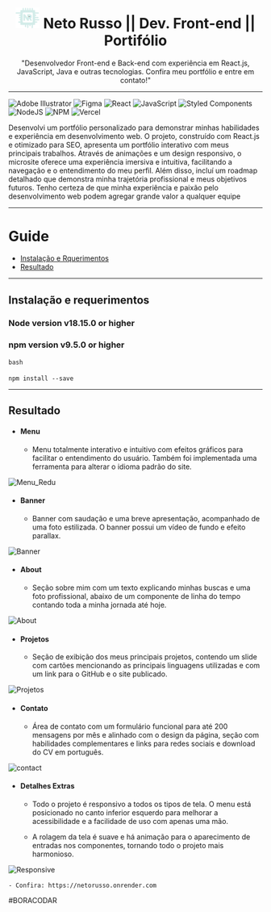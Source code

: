 <h1 align='center'> <a href="https://buzzvel-neto-russo.vercel.app/"  target="_blank"><img src="./public/Favicon.png" width="48" heigth="48"></a> Neto Russo || Dev. Front-end || Portifólio</h1>
<p align='center'>"Desenvolvedor Front-end e Back-end com experiência em React.js, JavaScript, Java e outras tecnologias. Confira meu portfólio e entre em contato!"</p>

__________________________________________________________________________________________________________________________________________________

![Adobe Illustrator](https://img.shields.io/badge/adobe%20illustrator-%23FF9A00.svg?style=for-the-badge&logo=adobe%20illustrator&logoColor=white) ![Figma](https://img.shields.io/badge/figma-%23F24E1E.svg?style=for-the-badge&logo=figma&logoColor=white) ![React](https://img.shields.io/badge/react-%2320232a.svg?style=for-the-badge&logo=react&logoColor=%2361DAFB) ![JavaScript](https://img.shields.io/badge/javascript-%23323330.svg?style=for-the-badge&logo=javascript&logoColor=%23F7DF1E) ![Styled Components](https://img.shields.io/badge/styled--components-DB7093?style=for-the-badge&logo=styled-components&logoColor=white) ![NodeJS](https://img.shields.io/badge/node.js-6DA55F?style=for-the-badge&logo=node.js&logoColor=white) ![NPM](https://img.shields.io/badge/NPM-%23CB3837.svg?style=for-the-badge&logo=npm&logoColor=white) ![Vercel](https://img.shields.io/badge/vercel-%23000000.svg?style=for-the-badge&logo=vercel&logoColor=white)

<p>Desenvolvi um portfólio personalizado para demonstrar minhas habilidades e experiência em desenvolvimento web. O projeto, construído com React.js e otimizado para SEO, apresenta um portfólio interativo com meus principais trabalhos. Através de animações e um design responsivo, o microsite oferece uma experiência imersiva e intuitiva, facilitando a navegação e o entendimento do meu perfil. Além disso, incluí um roadmap detalhado que demonstra minha trajetória profissional e meus objetivos futuros. Tenho certeza de que minha experiência e paixão pelo desenvolvimento web podem agregar grande valor a qualquer equipe</p>

__________________________________________________________________________________________________________________________________________________

Guide
=====================================
 - [Instalação e Rquerimentos](#Instalação-e-requerimentos)
 - [Resultado](#Resultado)

-----------------


<h2>Instalação e requerimentos</h2>

### Node version v18.15.0 or higher
### npm version v9.5.0 or higher

```
bash

npm install --save

```
_______________________________________________________________________________________________

<h2>Resultado</h2>

 - <h4>Menu</h4>
	
	 -  <p>Menu totalmente interativo e intuitivo com efeitos gráficos para facilitar o entendimento do usuário. Também foi implementada uma ferramenta para alterar o idioma padrão do site.</p>
![Menu_Redu](https://github.com/user-attachments/assets/d17654f8-a12a-4702-8739-61b89e9242c3)

 - <h4>Banner</h4>
	
	 - <p>Banner com saudação e uma breve apresentação, acompanhado de uma foto estilizada. O banner possui um vídeo de fundo e efeito parallax.</p>
![Banner](https://github.com/user-attachments/assets/0e0bb763-0f8f-4b4e-9aab-da70535dfdaf)

 - <h4>About</h4>

	 - <p>Seção sobre mim com um texto explicando minhas buscas e uma foto profissional, abaixo de um componente de linha do tempo contando toda a minha jornada até hoje.</p>
![About](https://github.com/user-attachments/assets/eceac032-2716-4f44-8371-2f5f9e9bf23d)

- <h4>Projetos</h4>

	- <p>Seção de exibição dos meus principais projetos, contendo um slide com cartões mencionando as principais linguagens utilizadas e com um link para o GitHub e o site publicado.</p>
![Projetos](https://github.com/user-attachments/assets/fbbdb5f8-f1b6-4970-97f2-0bf73b061bca)

 - <h4>Contato</h4>

	 -  <p>Área de contato com um formulário funcional para até 200 mensagens por mês e alinhado com o design da página, seção com habilidades complementares e links para redes sociais e download do CV em português.</p>

  
![contact](https://github.com/user-attachments/assets/c4ea339b-849a-4dfe-a758-f167494efc51)

 - <h4>Detalhes Extras</h4>

	 - <p>Todo o projeto é responsivo a todos os tipos de tela. O menu está posicionado no canto inferior esquerdo para melhorar a acessibilidade e a facilidade de uso com apenas uma mão.</p>

	 - <p>A rolagem da tela é suave e há animação para o aparecimento de entradas nos componentes, tornando todo o projeto mais harmonioso.</p>


 ![Responsive](https://github.com/user-attachments/assets/5ac60fb5-bb48-449e-b42a-f757e7b676a8)

	- Confira: https://netorusso.onrender.com

 #BORACODAR
